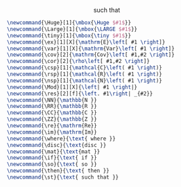 
$$
   \newcommand{\Huge}[1]{\mbox{\Huge #1}}
   \newcommand{\Large}[1]{\mbox{\LARGE #1}}
   \newcommand{\tiny}[1]{\mbox{\tiny #1}}
   \newcommand{\ex}[1][X]{\mathrm{E}\left[ #1 \right]} 
   \newcommand{\var}[1][X]{\mathrm{Var}\left[ #1 \right]} 
   \newcommand{\cov}[2]{\mathrm{Cov}\left[ #1,#2 \right]} 
   \newcommand{\cor}[2]{\rho\left[ #1,#2 \right]} 
   \newcommand{\csp}[1]{\mathcal{C}\left( #1 \right)} 
   \newcommand{\rsp}[1]{\mathcal{R}\left( #1 \right)} 
   \newcommand{\nsp}[1]{\mathcal{N}\left( #1 \right)} 
   \newcommand{\Mod}[1][X]{\left| #1 \right|} 
   \newcommand{\res}[2][f]{\left. #1\right| _{#2}} 
   \newcommand{\NN}{\mathbb{N }} 
   \newcommand{\RR}{\mathbb{R }} 
   \newcommand{\CC}{\mathbb{C }} 
   \newcommand{\ZZ}{\mathbb{Z }} 
   \newcommand{\re}{\mathrm{Re}} 
   \newcommand{\im}{\mathrm{Im}} 
   \newcommand{\where}{\text{ where }} 
   \newcommand{\disc}{\text{disc }} 
   \newcommand{\mat}{\text{mat }} 
   \newcommand{\if}{\text{ if }}
   \newcommand{\so}{\text{ so }}
   \newcommand{\or}{\text{ or }}
   \newcommand{\then}{\text{ then }}
   \newcommand{\st}{\text{ such that }}
   \st
$$

```latex
   \newcommand{\Huge}[1]{\mbox{\Huge $#1$}}
   \newcommand{\Large}[1]{\mbox{\LARGE $#1$}}
   \newcommand{\tiny}[1]{\mbox{\tiny $#1$}}
   \newcommand{\ex}[1][X]{\mathrm{E}\left[ #1 \right]} 
   \newcommand{\var}[1][X]{\mathrm{Var}\left[ #1 \right]} 
   \newcommand{\cov}[2]{\mathrm{Cov}\left[ #1,#2 \right]} 
   \newcommand{\cor}[2]{\rho\left[ #1,#2 \right]} 
   \newcommand{\csp}[1]{\mathcal{C}\left( #1 \right)} 
   \newcommand{\rsp}[1]{\mathcal{R}\left( #1 \right)} 
   \newcommand{\nsp}[1]{\mathcal{N}\left( #1 \right)} 
   \newcommand{\Mod}[1][X]{\left| #1 \right|} 
   \newcommand{\res}[2][f]{\left. #1\right| _{#2}} 
   \newcommand{\NN}{\mathbb{N }} 
   \newcommand{\RR}{\mathbb{R }} 
   \newcommand{\CC}{\mathbb{C }} 
   \newcommand{\ZZ}{\mathbb{Z }} 
   \newcommand{\re}{\mathrm{Re}} 
   \newcommand{\im}{\mathrm{Im}} 
   \newcommand{\where}{\text{ where }} 
   \newcommand{\disc}{\text{disc }} 
   \newcommand{\mat}{\text{mat }} 
   \newcommand{\if}{\text{ if }}
   \newcommand{\so}{\text{ so }}
   \newcommand{\then}{\text{ then }}
   \newcommand{\st}{\text{ such that }}
```